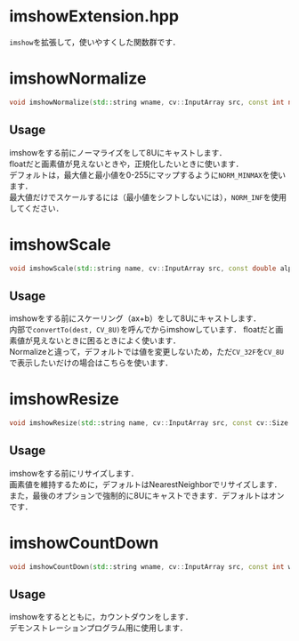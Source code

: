 imshowExtension.hpp
===================
`imshow`を拡張して，使いやすくした関数群です．

# imshowNormalize
```cpp
void imshowNormalize(std::string wname, cv::InputArray src, const int norm_type = cv::NORM_MINMAX);
```
## Usage
imshowをする前にノーマライズをして8Uにキャストします．  
floatだと画素値が見えないときや，正規化したいときに使います．  
デフォルトは，最大値と最小値を0-255にマップするように`NORM_MINMAX`を使います．  
最大値だけでスケールするには（最小値をシフトしないには），`NORM_INF`を使用してください．  


# imshowScale
```cpp
void imshowScale(std::string name, cv::InputArray src, const double alpha = 1.0, const double beta = 0.0);
```
## Usage
imshowをする前にスケーリング（ax+b）をして8Uにキャストします．  
内部で`convertTo(dest, CV_8U)`を呼んでからimshowしています．
floatだと画素値が見えないときに困るときによく使います．  
Normalizeと違って，デフォルトでは値を変更しないため，ただ`CV_32F`を`CV_8U`で表示したいだけの場合はこちらを使います．  

# imshowResize
```cpp
void imshowResize(std::string name, cv::InputArray src, const cv::Size dsize, const double fx = 0.0, const double fy = 0.0, const int interpolation = cv::INTER_NEAREST, bool isCast8U = true);
```
## Usage
imshowをする前にリサイズします．  
画素値を維持するために，デフォルトはNearestNeighborでリサイズします．  
また，最後のオプションで強制的に8Uにキャストできます．デフォルトはオンです．

# imshowCountDown
```cpp
void imshowCountDown(std::string wname, cv::InputArray src, const int waitTime = 1000, cv::Scalar color = cv::Scalar::all(0), const int pointSize = 128, std::string fontName = "Consolas");
```
## Usage
imshowをするとともに，カウントダウンをします．  
デモンストレーションプログラム用に使用します．

